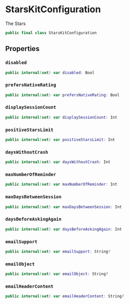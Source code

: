 # StarsKitConfiguration

The Stars

``` swift
public final class StarsKitConfiguration 
```

## Properties

### `disabled`

``` swift
public internal(set) var disabled: Bool 
```

### `prefersNativeRating`

``` swift
public internal(set) var prefersNativeRating: Bool 
```

### `displaySessionCount`

``` swift
public internal(set) var displaySessionCount: Int 
```

### `positiveStarsLimit`

``` swift
public internal(set) var positiveStarsLimit: Int 
```

### `daysWithoutCrash`

``` swift
public internal(set) var daysWithoutCrash: Int 
```

### `maxNumberOfReminder`

``` swift
public internal(set) var maxNumberOfReminder: Int 
```

### `maxDaysBetweenSession`

``` swift
public internal(set) var maxDaysBetweenSession: Int 
```

### `daysBeforeAskingAgain`

``` swift
public internal(set) var daysBeforeAskingAgain: Int 
```

### `emailSupport`

``` swift
public internal(set) var emailSupport: String? 
```

### `emailObject`

``` swift
public internal(set) var emailObject: String? 
```

### `emailHeaderContent`

``` swift
public internal(set) var emailHeaderContent: String? 
```
